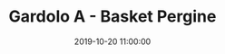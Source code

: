 ---
title: Gardolo A - Basket Pergine
date: 2019-10-20 11:00:00
squadra-a: Basket Pergine
punteggio-a: 
squadra-b: Bc Gardolo A
punteggio-b: 
partite/squadra: under-18-19-20
luogo: Centro Sportivo Trento Nord
categoria: under 18
---